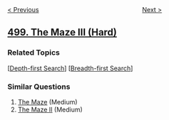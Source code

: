 <!--|This file generated by command(leetcode description); DO NOT EDIT.    |-->
<!--+----------------------------------------------------------------------+-->
<!--|@author    openset <openset.wang@gmail.com>                           |-->
<!--|@link      https://github.com/openset                                 |-->
<!--|@home      https://github.com/tonymontaro/leetcode-hints                        |-->
<!--+----------------------------------------------------------------------+-->

[< Previous](https://github.com/tonymontaro/leetcode-hints/tree/master/problems/diagonal-traverse "Diagonal Traverse")
　　　　　　　　　　　　　　　　
[Next >](https://github.com/tonymontaro/leetcode-hints/tree/master/problems/keyboard-row "Keyboard Row")

## [499. The Maze III (Hard)](https://leetcode.com/problems/the-maze-iii "迷宫 III")



### Related Topics
  [[Depth-first Search](https://github.com/tonymontaro/leetcode-hints/tree/master/tag/depth-first-search/README.md)]
  [[Breadth-first Search](https://github.com/tonymontaro/leetcode-hints/tree/master/tag/breadth-first-search/README.md)]

### Similar Questions
  1. [The Maze](https://github.com/tonymontaro/leetcode-hints/tree/master/problems/the-maze) (Medium)
  1. [The Maze II](https://github.com/tonymontaro/leetcode-hints/tree/master/problems/the-maze-ii) (Medium)
